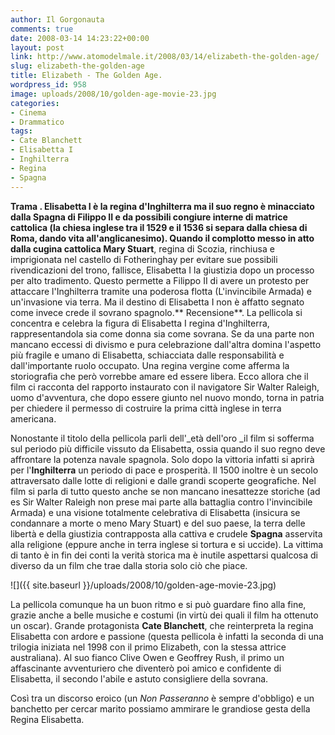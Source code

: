 ```yaml
---
author: Il Gorgonauta
comments: true
date: 2008-03-14 14:23:22+00:00
layout: post
link: http://www.atomodelmale.it/2008/03/14/elizabeth-the-golden-age/
slug: elizabeth-the-golden-age
title: Elizabeth - The Golden Age.
wordpress_id: 958
image: uploads/2008/10/golden-age-movie-23.jpg
categories:
- Cinema
- Drammatico
tags:
- Cate Blanchett
- Elisabetta I
- Inghilterra
- Regina
- Spagna
---
```


**Trama **.** Elisabetta I **è la  regina d'Inghilterra ma il suo regno è minacciato dalla Spagna di Filippo II e da possibili congiure interne di matrice cattolica (la chiesa inglese tra il 1529 e il 1536 si separa dalla chiesa di Roma, dando vita all'anglicanesimo). Quando il complotto messo in atto dalla cugina cattolica** Mary Stuart**, regina di Scozia, rinchiusa e imprigionata nel castello di Fotheringhay per evitare sue possibili rivendicazioni del trono, fallisce, Elisabetta I la giustizia dopo un processo per alto tradimento. Questo permette a Filippo II di avere un protesto per attaccare l'Inghilterra tramite una poderosa flotta (L'invincibile Armada) e un'invasione via terra. Ma il destino di Elisabetta I non è affatto segnato come invece crede il sovrano spagnolo.** Recensione**. La pellicola si concentra e celebra la figura di Elisabetta I regina d'Inghilterra, rappresentandola sia come donna sia come sovrana. Se da una parte non mancano eccessi di divismo e pura celebrazione dall'altra domina l'aspetto più fragile e umano di Elisabetta, schiacciata dalle responsabilità e dall'importante ruolo occupato. Una regina vergine come afferma la storiografia che però vorrebbe amare ed essere libera. Ecco allora che il film ci racconta del rapporto instaurato con il navigatore Sir Walter Raleigh, uomo d'avventura, che dopo essere giunto nel nuovo mondo, torna in patria per chiedere il permesso di costruire la prima città inglese in terra americana.

Nonostante il titolo della pellicola parli dell'_età dell'oro _il film si sofferma sul periodo più difficile vissuto da Elisabetta, ossia quando il suo regno deve affrontare la potenza navale spagnola. Solo dopo la vittoria infatti si aprirà per l'**Inghilterra** un periodo di pace e prosperità. Il 1500 inoltre è un secolo attraversato dalle lotte di religioni e dalle grandi scoperte geografiche. Nel film si parla di tutto questo anche se non mancano inesattezze storiche (ad es Sir Walter Raleigh non prese mai parte alla battaglia contro l'invincibile Armada) e una visione totalmente celebrativa di Elisabetta (insicura se condannare a morte o meno Mary Stuart) e del suo paese, la terra delle libertà e della giustizia contrapposta alla cattiva e crudele **Spagna** asservita alla religione (eppure anche in terra inglese si tortura e si uccide). La vittima di tanto è in fin dei conti la verità storica ma è inutile aspettarsi qualcosa di diverso da un film che trae dalla storia solo ciò che piace.

![]({{ site.baseurl }}/uploads/2008/10/golden-age-movie-23.jpg)

La pellicola comunque ha un buon ritmo e si può guardare fino alla fine, grazie anche a belle musiche e costumi (in virtù dei quali il film ha ottenuto un oscar). Grande protagonista **Cate Blanchett**, che reinterpreta la regina Elisabetta con ardore e passione (questa pellicola è infatti la seconda di una trilogia iniziata nel 1998 con il primo Elizabeth, con la stessa attrice australiana). Al suo fianco Clive Owen e Geoffrey Rush, il primo un affascinante avventuriero che diventerò poi amico e confidente di Elisabetta, il secondo l'abile e astuto consigliere della sovrana.

Così tra un discorso eroico (un _Non Passeranno_ è sempre d'obbligo) e un banchetto per cercar marito possiamo ammirare le grandiose gesta della Regina Elisabetta.
